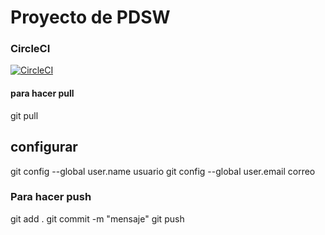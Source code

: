 # Proyecto de PDSW

### CircleCI
[![CircleCI](https://circleci.com/gh/NicoCardenas/PDSW-2018-1-PROYECTO-LosSinNombre.svg?style=svg)](https://circleci.com/gh/NicoCardenas/PDSW-2018-1-PROYECTO-LosSinNombre)


#### para hacer pull
git pull

## configurar
git config --global user.name usuario
git config --global user.email correo

### Para hacer push
git add .
git commit -m "mensaje"
git push


